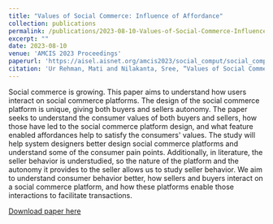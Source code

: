 ```yaml
---
title: "Values of Social Commerce: Influence of Affordance"
collection: publications
permalink: /publications/2023-08-10-Values-of-Social-Commerce-Influence-of-Affordance
excerpt: ""
date: 2023-08-10
venue: 'AMCIS 2023 Proceedings'
paperurl: 'https://aisel.aisnet.org/amcis2023/social_comput/social_comput/3/'
citation: 'Ur Rehman, Mati and Nilakanta, Sree, “Values of Social Commerce: Influence of Affordance” (2023). AMCIS 2023 Proceedings. 3.'
---
```

Social commerce is growing. This paper aims to understand how users interact on social commerce platforms. The design of the social commerce platform is unique, giving both buyers and sellers autonomy. The paper seeks to understand the consumer values of both buyers and sellers, how those have led to the social commerce platform design, and what feature enabled affordances help to satisfy the consumers' values. The study will help system designers better design social commerce platforms and understand some of the consumer pain points. Additionally, in literature, the seller behavior is understudied, so the nature of the platform and the autonomy it provides to the seller allows us to study seller behavior. We aim to understand consumer behavior better, how sellers and buyers interact on a social commerce platform, and how these platforms enable those interactions to facilitate transactions.

[Download paper here](https://aisel.aisnet.org/amcis2023/social_comput/social_comput/3/)
